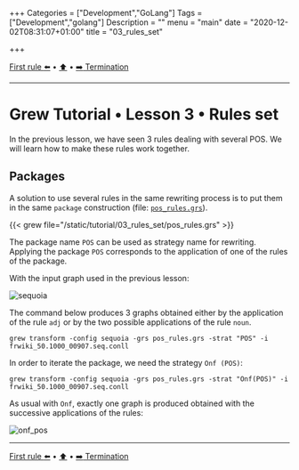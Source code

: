 +++
Categories = ["Development","GoLang"]
Tags = ["Development","golang"]
Description = ""
menu = "main"
date = "2020-12-02T08:31:07+01:00"
title = "03_rules_set"

+++

[First rule :arrow_left:](../02_first_rule) • [:arrow_up:](../top) • [:arrow_right: Termination](../04_termination)

---

# Grew Tutorial • Lesson 3 • Rules set

In the previous lesson, we have seen 3 rules dealing with several POS.
We will learn how to make these rules work together.

## Packages

A solution to use several rules in the same rewriting process is to put them in the same `package` construction (file: [`pos_rules.grs`](/tutorial/03_rules_set/pos_rules.grs)).

{{< grew file="/static/tutorial/03_rules_set/pos_rules.grs" >}}

The package name `POS` can be used as strategy name for rewriting.
Applying the package `POS` corresponds to the application of one of the rules of the package.

With the input graph used in the previous lesson:

![sequoia](/tutorial/02_first_rule/_build/frwiki_50.1000_00907.seq.svg)

The command below produces 3 graphs obtained either by the application of the rule `adj` or by the two possible applications of the rule `noun`.

```
grew transform -config sequoia -grs pos_rules.grs -strat "POS" -i frwiki_50.1000_00907.seq.conll
```

In order to iterate the package, we need the strategy `Onf (POS)`:

```
grew transform -config sequoia -grs pos_rules.grs -strat "Onf(POS)" -i frwiki_50.1000_00907.seq.conll
```

As usual with `Onf`, exactly one graph is produced obtained with the successive applications of the rules:

![onf_pos](/tutorial/03_rules_set/_build/onf_pos.svg)

---

[First rule :arrow_left:](../02_first_rule) • [:arrow_up:](../top) • [:arrow_right: Termination](../04_termination)
